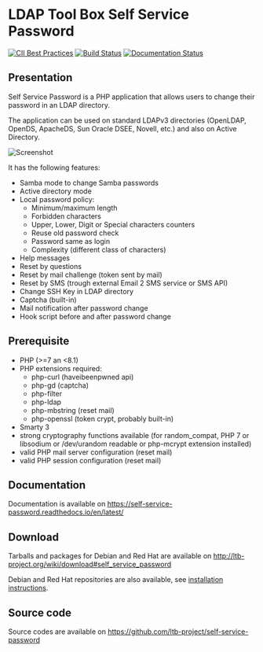 # LDAP Tool Box Self Service Password

[![CII Best Practices](https://bestpractices.coreinfrastructure.org/projects/372/badge)](https://bestpractices.coreinfrastructure.org/projects/372)
[![Build Status](https://travis-ci.org/ltb-project/self-service-password.svg?branch=master)](https://travis-ci.org/ltb-project/self-service-password)
[![Documentation Status](https://readthedocs.org/projects/self-service-password/badge/?version=latest)](https://self-service-password.readthedocs.io/en/latest/?badge=latest)

## Presentation

Self Service Password is a PHP application that allows users to change their password in an LDAP directory.

The application can be used on standard LDAPv3 directories (OpenLDAP, OpenDS, ApacheDS, Sun Oracle DSEE, Novell, etc.) and also on Active Directory.

![Screenshot](https://ltb-project.org/documentation/_images/ssp_1_0_change_password.png)

It has the following features:
* Samba mode to change Samba passwords
* Active directory mode
* Local password policy:
  * Minimum/maximum length
  * Forbidden characters
  * Upper, Lower, Digit or Special characters counters
  * Reuse old password check
  * Password same as login
  * Complexity (different class of characters)
* Help messages
* Reset by questions
* Reset by mail challenge (token sent by mail)
* Reset by SMS (trough external Email 2 SMS service or SMS API)
* Change SSH Key in LDAP directory
* Captcha (built-in)
* Mail notification after password change
* Hook script before and after password change

## Prerequisite

* PHP (>=7 an <8.1)
* PHP extensions required:
  * php-curl (haveibeenpwned api)
  * php-gd (captcha)
  * php-filter
  * php-ldap
  * php-mbstring (reset mail)
  * php-openssl (token crypt, probably built-in)
* Smarty 3
* strong cryptography functions available (for random_compat, PHP 7 or libsodium or /dev/urandom readable or php-mcrypt extension installed)
* valid PHP mail server configuration (reset mail)
* valid PHP session configuration (reset mail)

## Documentation

Documentation is available on https://self-service-password.readthedocs.io/en/latest/

## Download

Tarballs and packages for Debian and Red Hat are available on http://ltb-project.org/wiki/download#self_service_password

Debian and Red Hat repositories are also available, see [installation instructions](https://self-service-password.readthedocs.io/en/latest/installation.html).

## Source code

Source codes are available on https://github.com/ltb-project/self-service-password
